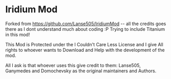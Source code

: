 Iridium Mod
==========
Forked from https://github.com/Lanse505/IridiumMod -- all the credits goes there as I dont understand much about coding :P Trying to include Titanium in this mod!


This Mod is Protected under the I Couldn't Care Less License and I give All rights to whoever wants to Download and Help with the development of the mod.

All I ask is that whoever uses this give credit to them: Lanse505, Ganymedes and Domochevsky as the original maintainers and Authors.
